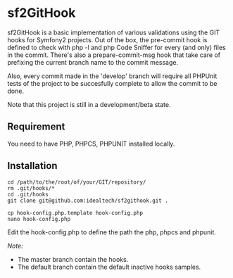 sf2GitHook
==========

sf2GitHook is a basic implementation of various validations using the GIT hooks for Symfony2 projects.
Out of the box, the pre-commit hook is defined to check with php -l and php Code Sniffer for every (and only) files in the commit.
There's also a prepare-commit-msg hook that take care of prefixing the current branch name to the commit message.

Also, every commit made in the 'develop' branch will require all PHPUnit tests of the project to be succesfully complete to allow the commit to be done.

Note that this project is still in a development/beta state.

Requirement
-----------

You need to have PHP, PHPCS, PHPUNIT installed locally.

Installation
------------

    cd /path/to/the/root/of/your/GIT/repository/
    rm .git/hooks/*
    cd .git/hooks
    git clone git@github.com:idealtech/sf2githook.git .
    
    cp hook-config.php.template hook-config.php
    nano hook-config.php

Edit the hook-config.php to define the path the php, phpcs and phpunit.

_Note:_

* The master branch contain the hooks.
* The default branch contain the default inactive hooks samples.


